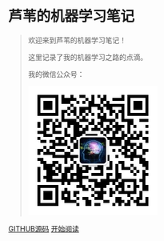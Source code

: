 # 芦苇的机器学习笔记
> 欢迎来到芦苇的机器学习笔记！
>
> 这里记录了我的机器学习之路的点滴。
>
>
>
> 我的微信公众号：
>
> ![weixin_gongzhonghao](pic/weixin_gongzhonghao.jpg)





[GITHUB源码](https://github.com/luweikxy/machine-learning-notes)
[开始阅读](README.md)

